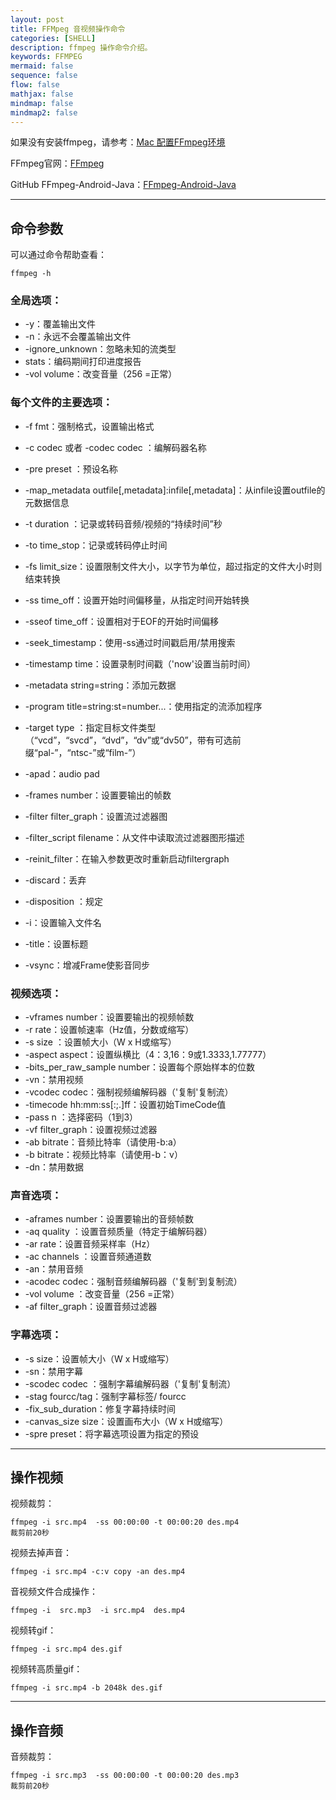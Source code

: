 ```yaml
---
layout: post
title: FFMpeg 音视频操作命令
categories: [SHELL]
description: ffmpeg 操作命令介绍。
keywords: FFMPEG
mermaid: false
sequence: false
flow: false
mathjax: false
mindmap: false
mindmap2: false
---
```


如果没有安装ffmpeg，请参考：[Mac 配置FFmpeg环境](https://www.jianshu.com/p/627b2d462151)

FFmpeg官网：[FFmpeg](https://ffmpeg.org/)

GitHub FFmpeg-Android-Java：[FFmpeg-Android-Java](https://github.com/WritingMinds/ffmpeg-android-java)

---

## 命令参数

可以通过命令帮助查看：

```
ffmpeg -h
```

### 全局选项：

- -y：覆盖输出文件
- -n：永远不会覆盖输出文件
- -ignore_unknown：忽略未知的流类型
- stats：编码期间打印进度报告
- -vol volume：改变音量（256 =正常）

### 每个文件的主要选项：

- -f fmt：强制格式，设置输出格式

- -c codec 或者 -codec codec ：编解码器名称

- -pre preset ：预设名称

- -map_metadata outfile[,metadata]:infile[,metadata]：从infile设置outfile的元数据信息

- -t duration ：记录或转码音频/视频的“持续时间”秒

- -to time_stop：记录或转码停止时间

- -fs limit_size：设置限制文件大小，以字节为单位，超过指定的文件大小时则结束转换

- -ss time_off：设置开始时间偏移量，从指定时间开始转换

- -sseof time_off：设置相对于EOF的开始时间偏移

- -seek_timestamp：使用-ss通过时间戳启用/禁用搜索

- -timestamp time：设置录制时间戳（'now'设置当前时间）

- -metadata string=string：添加元数据

- -program title=string:st=number...：使用指定的流添加程序

- -target type ：指定目标文件类型（“vcd”，“svcd”，“dvd”，“dv”或“dv50”，带有可选前缀“pal-”，“ntsc-”或“film-”）

- -apad：audio pad

- -frames number：设置要输出的帧数

- -filter filter_graph：设置流过滤器图

- -filter_script filename：从文件中读取流过滤器图形描述

- -reinit_filter：在输入参数更改时重新启动filtergraph

- -discard：丢弃

- -disposition ：规定

- -i：设置输入文件名

- -title：设置标题

- -vsync：增减Frame使影音同步

### 视频选项：

- -vframes number：设置要输出的视频帧数
- -r rate：设置帧速率（Hz值，分数或缩写）
- -s size ：设置帧大小（W x H或缩写）
- -aspect aspect：设置纵横比（4：3,16：9或1.3333,1.77777）
- -bits_per_raw_sample number：设置每个原始样本的位数
- -vn：禁用视频
- -vcodec codec：强制视频编解码器（'复制'复制流）
- -timecode hh:mm:ss[:;.]ff：设置初始TimeCode值
- -pass n ：选择密码（1到3）
- -vf filter_graph：设置视频过滤器
- -ab bitrate：音频比特率（请使用-b:a）
- -b bitrate：视频比特率（请使用-b：v）
- -dn：禁用数据

### 声音选项：

- -aframes number：设置要输出的音频帧数
- -aq quality ：设置音频质量（特定于编解码器）
- -ar rate：设置音频采样率（Hz）
- -ac channels ：设置音频通道数
- -an：禁用音频
- -acodec codec：强制音频编解码器（'复制'到复制流）
- -vol volume ：改变音量（256 =正常）
- -af filter_graph：设置音频过滤器

### 字幕选项：

- -s size：设置帧大小（W x H或缩写）
- -sn：禁用字幕
- -scodec codec ：强制字幕编解码器（'复制'复制流）
- -stag fourcc/tag：强制字幕标签/ fourcc
- -fix_sub_duration：修复字幕持续时间
- -canvas_size size：设置画布大小（W x H或缩写）
- -spre preset：将字幕选项设置为指定的预设

---

## 操作视频

视频裁剪：

```
ffmpeg -i src.mp4  -ss 00:00:00 -t 00:00:20 des.mp4
裁剪前20秒
```

视频去掉声音：

```
ffmpeg -i src.mp4 -c:v copy -an des.mp4
```

音视频文件合成操作：

```
ffmpeg -i  src.mp3  -i src.mp4  des.mp4
```

视频转gif：

```
ffmpeg -i src.mp4 des.gif
```

视频转高质量gif：

```
ffmpeg -i src.mp4 -b 2048k des.gif
```

---

## 操作音频

音频裁剪：

```
ffmpeg -i src.mp3  -ss 00:00:00 -t 00:00:20 des.mp3 
裁剪前20秒
```
